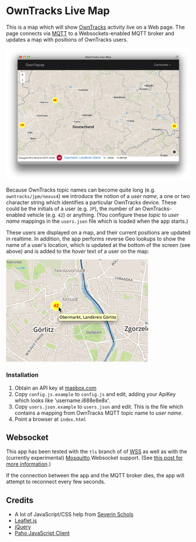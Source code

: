 # OwnTracks Live Map

This is a map which will show [OwnTracks] activity live on a Web page. The page
connects via [MQTT] to a Websockets-enabled MQTT broker and updates a map with
positions of OwnTracks users.

![Screenshot](screenshot.png)

Because OwnTracks topic names can become quite long (e.g. `owntracks/jpm/nexus4`)
we introduce the notion of a _user name_, a one or two character string which
identifies a particular OwnTracks device. These could be the initials of a user
(e.g. `JP`), the number of an OwnTracks-enabled vehicle (e.g. `42`) or anything.
(You configure these  _topic_ to _user name_ mappings in the `users.json` file which is
loaded when the app starts.)

These users are displayed on a map, and their current positions are updated in
realtime. In addition, the app performs reverse Geo lookups to show the name
of a user's location, which is updated at the bottom of the screen (see above)
and is added to the _hover_ text of a user on the map:

![Hover text](screenshot2.png)

### Installation

1. Obtain an API key at [mapbox.com](http://mapbox.com)
2. Copy `config.js.example` to `config.js` and edit, adding your ApiKey which looks like 'username.i888e8e8x'.
3. Copy `users.json.example` to `users.json` and edit. This is the file which contains a mapping from OwnTracks MQTT topic name to _user name_.
4. Point a browser at `index.html`

## Websocket

This app has been tested with the `tls` branch of of [WSS](https://github.com/stylpen/WSS/) as
well as with the (currently experimental) [Mosquitto](http://mosquitto.org) Websocket support. (See [this post for more information](http://jpmens.net/2014/07/03/the-mosquitto-mqtt-broker-gets-websockets-support/).)

If the connection between the app and the MQTT broker dies, the app will attempt to reconnect every few seconds.

## Credits

* A lot of JavaScript/CSS help from [Severin Schols](https://github.com/tiefpunkt)
* [Leaflet.js](http://leafletjs.com)
* [jQuery](http://jquery.com/)
* [Paho JavaScript Client](http://www.eclipse.org/paho/clients/js/)

 [owntracks]: http://www.owntracks.org
 [mqtt]: http://mqtt.org

